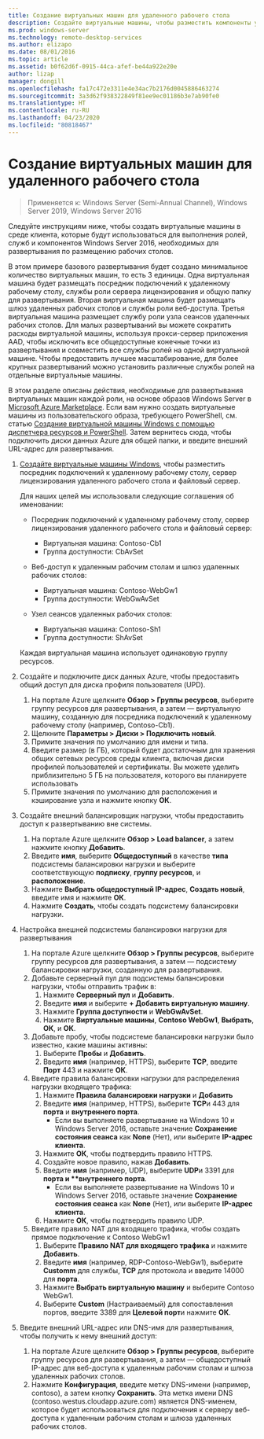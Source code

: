 ```yaml
---
title: Создание виртуальных машин для удаленного рабочего стола
description: Создайте виртуальные машины, чтобы разместить компоненты удаленного рабочего стола в облаке.
ms.prod: windows-server
ms.technology: remote-desktop-services
ms.author: elizapo
ms.date: 08/01/2016
ms.topic: article
ms.assetid: b0f62d6f-0915-44ca-afef-be44a922e20e
author: lizap
manager: dongill
ms.openlocfilehash: fa17c472e3311e4e34ac7b2176d0045886463274
ms.sourcegitcommit: 3a3d62f938322849f81ee9ec01186b3e7ab90fe0
ms.translationtype: HT
ms.contentlocale: ru-RU
ms.lasthandoff: 04/23/2020
ms.locfileid: "80818467"
---
```

# <a name="create-virtual-machines-for-remote-desktop"></a>Создание виртуальных машин для удаленного рабочего стола

>Применяется к: Windows Server (Semi-Annual Channel), Windows Server 2019, Windows Server 2016

Следуйте инструкциям ниже, чтобы создать виртуальные машины в среде клиента, которые будут использоваться для выполнения ролей, служб и компонентов Windows Server 2016, необходимых для развертывания по размещению рабочих столов.   
  
В этом примере базового развертывания будет создано минимальное количество виртуальных машин, то есть 3 единицы. Одна виртуальная машина будет размещать посредник подключений к удаленному рабочему столу, службы роли сервера лицензирования и общую папку для развертывания. Вторая виртуальная машина будет размещать шлюз удаленных рабочих столов и службы роли веб-доступа.  Третья виртуальная машина размещает службу роли узла сеансов удаленных рабочих столов. Для малых развертываний вы можете сократить расходы виртуальной машины, используя прокси-сервер приложения AAD, чтобы исключить все общедоступные конечные точки из развертывания и совместить все службы ролей на одной виртуальной машине. Чтобы предоставить лучшее масштабирование, для более крупных развертываний можно установить различные службы ролей на отдельные виртуальные машины.  
  
В этом разделе описаны действия, необходимые для развертывания виртуальных машин каждой роли, на основе образов Windows Server в [Microsoft Azure Marketplace](https://azure.microsoft.com/marketplace/). Если вам нужно создать виртуальные машины из пользовательского образа, требующего PowerShell, см. статью [Создание виртуальной машины Windows с помощью диспетчера ресурсов и PowerShell](https://azure.microsoft.com/documentation/articles/virtual-machines-windows-ps-create/). Затем вернитесь сюда, чтобы подключить диски данных Azure для общей папки, и введите внешний URL-адрес для развертывания.  
  
1. [Создайте виртуальные машины Windows](https://azure.microsoft.com/documentation/articles/virtual-machines-windows-hero-tutorial/), чтобы разместить посредник подключений к удаленному рабочему столу, сервер лицензирования удаленного рабочего стола и файловый сервер.  
  
   Для наших целей мы использовали следующие соглашения об именовании:  
   - Посредник подключений к удаленному рабочему столу, сервер лицензирования удаленного рабочего стола и файловый сервер:   
       - Виртуальная машина: Contoso-Cb1  
       - Группа доступности: CbAvSet    
   - Веб-доступ к удаленным рабочим столам и шлюз удаленных рабочих столов:   
       - Виртуальная машина: Contoso-WebGw1  
       - Группа доступности: WebGwAvSet  
          
   - Узел сеансов удаленных рабочих столов:   
       - Виртуальная машина: Contoso-Sh1  
       - Группа доступности: ShAvSet  
          
   Каждая виртуальная машина использует одинаковую группу ресурсов.  
2. Создайте и подключите диск данных Azure, чтобы предоставить общий доступ для диска профиля пользователя (UPD).  
   1.  На портале Azure щелкните **Обзор > Группы ресурсов**, выберите группу ресурсов для развертывания, а затем — виртуальную машину, созданную для посредника подключений к удаленному рабочему столу (например, Contoso-Cb1).  
   2.  Щелкните **Параметры > Диски > Подключить новый**.  
   3.  Примите значения по умолчанию для имени и типа.  
   4.  Введите размер (в ГБ), который будет достаточным для хранения общих сетевых ресурсов среды клиента, включая диски профилей пользователей и сертификаты. Вы можете уделить приблизительно 5 ГБ на пользователя, которого вы планируете использовать  
   5.  Примите значения по умолчанию для расположения и кэширование узла и нажмите кнопку **ОК**.  
3. Создайте внешний балансировщик нагрузки, чтобы предоставить доступ к развертыванию вне системы.
   1. На портале Azure щелкните **Обзор > Load balancer**, а затем нажмите кнопку **Добавить**.
   2. Введите **имя**, выберите **Общедоступный** в качестве **типа** подсистемы балансировки нагрузки и выберите соответствующую **подписку**,  **группу ресурсов**, и **расположение**.
   3. Нажмите **Выбрать общедоступный IP-адрес**, **Создать новый**, введите имя и нажмите **ОК**.
   4. Нажмите **Создать**, чтобы создать подсистему балансировки нагрузки.
4. Настройка внешней подсистемы балансировки нагрузки для развертывания
   1. На портале Azure щелкните **Обзор > Группы ресурсов**, выберите группу ресурсов для развертывания, а затем — подсистему балансировки нагрузки, созданную для развертывания.
   2. Добавьте серверный пул для подсистемы балансировки нагрузки, чтобы отправить трафик в:
       1. Нажмите **Серверный пул** и **Добавить**.
       2. Введите **имя** и выберите **\+ Добавить виртуальную машину**.
       3. Нажмите **Группа доступности** и **WebGwAvSet**.
       4. Нажмите **Виртуальные машины**, **Contoso WebGw1**, **Выбрать**, **ОК**, и **ОК**.
   3. Добавьте пробу, чтобы подсистеме балансировки нагрузки было известно, какие машины активны:
       1. Выберите **Пробы** и **Добавить**.
       2. Введите **имя** (например, HTTPS), выберите **TCP**, введите **Порт** 443 и нажмите **ОК**.
   4. Введите правила балансировки нагрузки для распределения нагрузки входящего трафика:
      1. Нажмите **Правила балансировки нагрузки** и **Добавить**
      2. Введите **имя** (например, HTTPS), выберите **TCP**и 443 для **порта** и **внутреннего порта**.
          - Если вы выполняете развертывание на Windows 10 и Windows Server 2016, оставьте значение **Сохранение состояния сеанса** как **None** (Нет), или выберите **IP-адрес клиента**.
      3. Нажмите **ОК**, чтобы подтвердить правило HTTPS.
      4. Создайте новое правило, нажав **Добавить**.
      5. Введите **имя** (например, UDP), выберите **UDP**и 3391 для <strong>порта и **внутреннего порта</strong>.
          - Если вы выполняете развертывание на Windows 10 и Windows Server 2016, оставьте значение **Сохранение состояния сеанса** как **None** (Нет), или выберите **IP-адрес клиента**.
      6. Нажмите **ОК**, чтобы подтвердить правило UDP.
   5. Введите правило NAT для входящего трафика, чтобы создать прямое подключение к Contoso WebGw1
       1. Выберите **Правило NAT для входящего трафика** и нажмите **Добавить**.
       2. Введите **имя** (например, RDP-Contoso-WebGw1), выберите **Customm** для службы, **TCP** для протокола и введите 14000 для **порта**.
       3. Нажмите **Выбрать виртуальную машину** и выберите Contoso WebGw1.
       4. Выберите **Custom** (Настраиваемый) для сопоставления портов, введите 3389 для **Целевой порт**и нажмите **ОК**.
5. Введите внешний URL-адрес или DNS-имя для развертывания, чтобы получить к нему внешний доступ:  
   1.  На портале Azure щелкните **Обзор > Группы ресурсов**, выберите группу ресурсов для развертывания, а затем — общедоступный IP-адрес для веб-доступа к удаленным рабочим столам и шлюза удаленных рабочих столов.  
   2.  Нажмите **Конфигурация**, введите метку DNS-имени (например, contoso), а затем кнопку **Сохранить**. Эта метка имени DNS (contoso.westus.cloudapp.azure.com) является DNS-именем, которое будет использоваться для подключения к серверу веб-доступа к удаленным рабочим столам и шлюза удаленных рабочих столов.  

